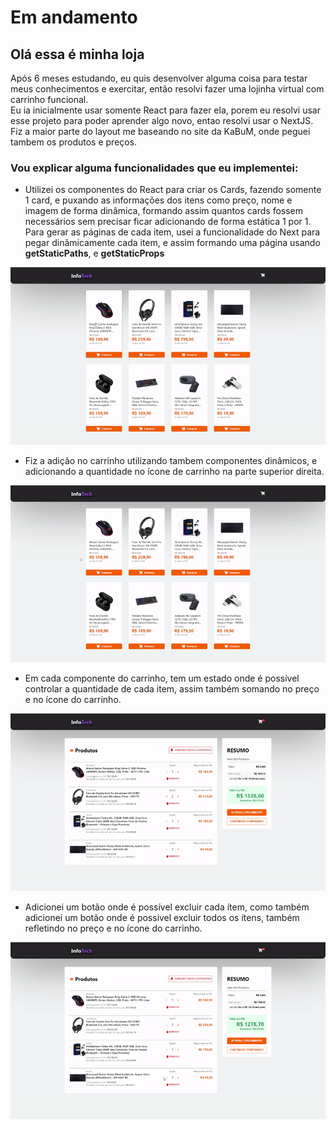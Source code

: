 # Em andamento 

## Olá essa é minha loja

Após 6 meses estudando, eu quis desenvolver alguma coisa para testar meus conhecimentos e exercitar, então resolvi fazer uma lojinha virtual com carrinho funcional.<br>
Eu ia inicialmente usar somente React para fazer ela, porem eu resolvi usar esse projeto para poder aprender algo novo, entao resolvi usar o NextJS.<br>
Fiz a maior parte do layout me baseando no site da KaBuM, onde peguei tambem os produtos e preços.

### Vou explicar alguma funcionalidades que eu implementei:

* Utilizei os componentes do React para criar os Cards, fazendo somente 1 card, e puxando as informações dos itens como preço, nome e imagem de forma dinâmica, formando assim quantos cards fossem necessários sem precisar ficar adicionando de forma estática 1 por 1. <br>
Para gerar as páginas de cada item, usei a funcionalidade do Next para pegar dinâmicamente cada item, e assim formando uma página usando <b>getStaticPaths</b>, e <b>getStaticProps</b>

<p aling="center">
  <img src="/public/assets/images/toReadme/1.gif"> 
</p>

* Fiz a adição no carrinho utilizando tambem componentes dinâmicos, e adicionando a quantidade no ícone de carrinho na parte superior direita.

<p aling="center">
  <img src="/public/assets/images/toReadme/2.gif"> 
</p>

* Em cada componente do carrinho, tem um estado onde é possível controlar a quantidade de cada item, assim também somando no preço e no ícone do carrinho.

<p aling="center">
  <img src="/public/assets/images/toReadme/3.gif"> 
</p>

* Adicionei um botão onde é possível excluir cada ítem, como também adicionei um botão onde é possivel excluir todos os ítens, também refletindo no preço e no ícone do carrinho.

<p aling="center">
  <img src="/public/assets/images/toReadme/4.gif"> 
</p>
